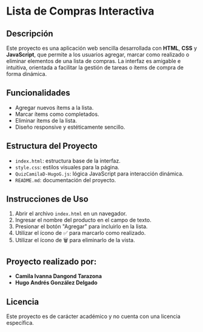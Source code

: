 # Lista de Compras Interactiva

## Descripción

Este proyecto es una aplicación web sencilla desarrollada con **HTML**, **CSS** y **JavaScript**, que permite a los usuarios agregar, marcar como realizado o eliminar elementos de una lista de compras. La interfaz es amigable e intuitiva, orientada a facilitar la gestión de tareas o ítems de compra de forma dinámica.

## Funcionalidades

* Agregar nuevos ítems a la lista.
* Marcar ítems como completados.
* Eliminar ítems de la lista.
* Diseño responsive y estéticamente sencillo.

## Estructura del Proyecto

* `index.html`: estructura base de la interfaz.
* `style.css`: estilos visuales para la página.
* `QuizCamilaD-HugoG.js`: lógica JavaScript para interacción dinámica.
* `README.md`: documentación del proyecto.

## Instrucciones de Uso

1. Abrir el archivo `index.html` en un navegador.
2. Ingresar el nombre del producto en el campo de texto.
3. Presionar el botón "Agregar" para incluirlo en la lista.
4. Utilizar el ícono de ✅ para marcarlo como realizado.
5. Utilizar el ícono de 🗑 para eliminarlo de la vista.

## Proyecto realizado por:

* **Camila Ivanna Dangond Tarazona**
* **Hugo Andrés González Delgado**

## Licencia

Este proyecto es de carácter académico y no cuenta con una licencia específica.
